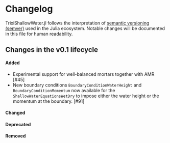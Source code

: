 # Changelog

TrixiShallowWater.jl follows the interpretation of
[semantic versioning (semver)](https://julialang.github.io/Pkg.jl/dev/compatibility/#Version-specifier-format-1)
used in the Julia ecosystem. Notable changes will be documented in this file
for human readability.


## Changes in the v0.1 lifecycle

#### Added

- Experimental support for well-balanced mortars together with AMR [#45]
- New boundary conditions `BoundaryConditionWaterHeight` and `BoundaryConditionMomentum` now 
  available for the `ShallowWaterEquationsWetDry` to impose either the water height or the momentum 
  at the boundary. [#91]

#### Changed

#### Deprecated

#### Removed
